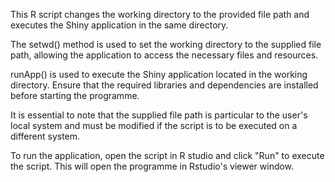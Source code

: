 This R script changes the working directory to the provided file path and executes the Shiny application in the same directory.

The setwd() method is used to set the working directory to the supplied file path, allowing the application to access the 
necessary files and resources.

runApp() is used to execute the Shiny application located in the working directory. Ensure that the required libraries and 
dependencies are installed before starting the programme.

It is essential to note that the supplied file path is particular to the user's local system and must be modified if the script is 
to be executed on a different system.

To run the application, open the script in R studio and click "Run" to execute the script. This will open the programme in 
Rstudio's viewer window.
